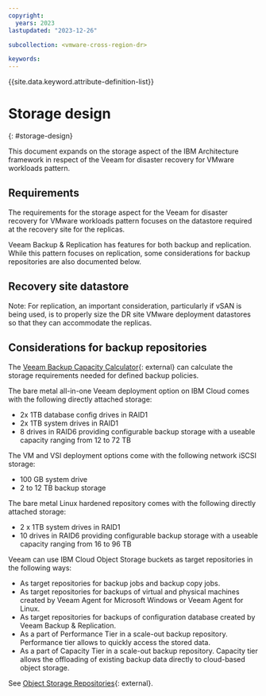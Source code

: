 ```yaml
---
copyright:
  years: 2023
lastupdated: "2023-12-26"

subcollection: <vmware-cross-region-dr>

keywords:
---
```

{{site.data.keyword.attribute-definition-list}}

# Storage design

{: \#storage-design}

This document expands on the storage aspect of the IBM Architecture framework in respect of the Veeam for disaster recovery for VMware workloads pattern.

## Requirements

The requirements for the storage aspect for the Veeam for disaster recovery for VMware workloads pattern focuses on the datastore required at the recovery site for the replicas.

Veeam Backup & Replication has features for both backup and replication. While this pattern focuses on replication, some considerations for backup repositories are also documented below.

## Recovery site datastore

Note: For replication, an important consideration, particularly if vSAN is being used, is to properly size the DR site VMware deployment datastores so that they can accommodate the replicas.

## Considerations for backup repositories

The [Veeam Backup Capacity Calculator](https://calculator.veeam.com/vbr/){: external} can calculate the storage requirements needed for defined backup policies.

The bare metal all-in-one Veeam deployment option on IBM Cloud comes with the following directly attached storage:

- 2x 1TB database config drives in RAID1
- 2x 1TB system drives in RAID1
- 8 drives in RAID6 providing configurable backup storage with a useable capacity ranging from 12 to 72 TB

The VM and VSI deployment options come with the following network iSCSI storage:

- 100 GB system drive
- 2 to 12 TB backup storage

The bare metal Linux hardened repository comes with the following directly attached storage:

- 2 x 1TB system drives in RAID1
- 10 drives in RAID6 providing configurable backup storage with a useable capacity ranging from 16 to 96 TB

Veeam can use IBM Cloud Object Storage buckets as target repositories in the following ways:

- As target repositories for backup jobs and backup copy jobs.
- As target repositories for backups of virtual and physical machines created by Veeam Agent for Microsoft Windows or Veeam Agent for Linux.
- As target repositories for backups of configuration database created by Veeam Backup & Replication.
- As a part of Performance Tier in a scale-out backup repository. Performance tier allows to quickly access the stored data.
- As a part of Capacity Tier in a scale-out backup repository. Capacity tier allows the offloading of existing backup data directly to cloud-based object storage.

See [Object Storage Repositories](https://helpcenter.veeam.com/docs/backup/vsphere/object_storage_repository.html?ver=120){: external}.
